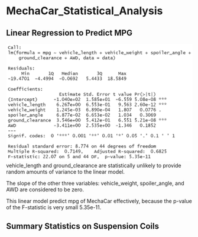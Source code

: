 # MechaCar_Statistical_Analysis

## Linear Regression to Predict MPG
![alt text](images/1.png)
vehicle_length and ground_clearance are statistically unlikely to provide random amounts of variance to the linear model.

The slope of the other three variables: vehicle_weight, spoiler_angle, and AWD are considered to be zero.

This linear model predict mpg of MechaCar effectively, because the p-value of the F-statistic is very small 5.35e-11.

## Summary Statistics on Suspension Coils

